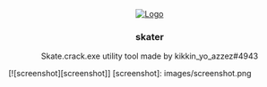 <div align="center">
  <a href="https://github.com/USBMenus/skater">
    <img src="skate.launcher.ico" alt="Logo" width="40" height="40">
  </a>

<h3 align="center">skater</h3>

  <p align="center">
    Skate.crack.exe utility tool made by kikkin_yo_azzez#4943
  </p>
</div>
[![screenshot][screenshot]]
[screenshot]: images/screenshot.png
